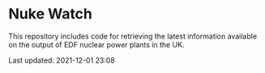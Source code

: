 # Nuke Watch

This repository includes code for retrieving the latest information available on the output of EDF nuclear power plants in the UK.

Last updated: 2021-12-01 23:08